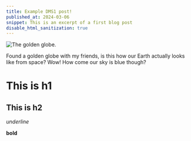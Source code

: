 ```yaml
---
title: Example DMS1 post!
published_at: 2024-03-06
snippet: This is an excerpt of a first blog post
disable_html_sanitization: true
---
```


![The golden globe.](/w01s1/IMG_0100.jpg)

Found a golden globe with my friends, is this how our Earth actually looks like from space? Wow! How come our sky is blue though?

# This is h1

## This is h2

_underline_

**bold**

